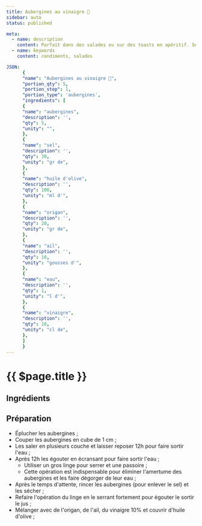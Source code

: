 ```yaml
---
title: Aubergines au vinaigre 🍆
sidebar: auto
status: published

meta:
  - name: description
    content: Parfait dans des salades ou sur des toasts en apéritif. Se garde longtemps au frigo.
  - name: keywords
    content: condiments, salades

JSON:
      {
      "name": "Aubergines au vinaigre 🍆",
      "portion_qty": 5,
      "portion_step": 1,
      "portion_type": 'aubergines',
      "ingredients": [
      {
      "name": "aubergines",
      "description": '',
      "qty": 5,
      "unity": "",
      },
      {
      "name": "sel",
      "description": '',
      "qty": 30,
      "unity": "gr de",
      },
      {
      "name": "huile d'olive",
      "description": '',
      "qty": 100,
      "unity": "ml d'",
      },
      {
      "name": "origan",
      "description": '',
      "qty": 20,
      "unity": "gr de",
      },
      {
      "name": "ail",
      "description": '',
      "qty": 10,
      "unity": "gousses d'",
      },
      {
      "name": "eau",
      "description": '',
      "qty": 1,
      "unity": "l d'",
      },
      {
      "name": "vinaigre",
      "description": '',
      "qty": 10,
      "unity": "cl de",
      },
      ]
      }
---
```

# {{ $page.title }}

## Ingrédients

<recipePortion :recette="$page.frontmatter.JSON" />

## Préparation

- Éplucher les aubergines ;
- Couper les aubergines en cube de 1 cm ;
- Les saler en plusieurs couche et laisser reposer 12h pour faire sortir l'eau ;
- Après 12h les égouter en écransant pour faire sortir l'eau ;
  - Utiliser un gros linge pour serrer et une passoire ;
  - Cette opération est indispensable pour éliminer l'amertume des aubergines et les faire dégorger de leur eau ;
- Après le temps d'attente, rincer les aubergines (pour enlever le sel) et les sécher ;
- Refaire l'opération du linge en le serrant fortement pour égouter le sortir le jus ;
- Mélanger avec de l'origan, de l'ail, du vinaigre 10% et couvrir d'huile d'olive ;
